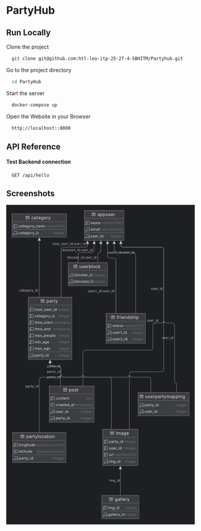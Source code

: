 
# PartyHub



## Run Locally

Clone the project

```bash
  git clone git@github.com:htl-leo-itp-25-27-4-5BHITM/Partyhub.git
```

Go to the project directory

```bash
  cd PartyHub
```

Start the server

```bash
  docker-compose up
```

Open the Website in your Browser

```bash
  http://localhost::8080
```

## API Reference

#### Test Backend connection

```http
  GET /api/hello
```

## Screenshots

![ERD](./postgres.png)
